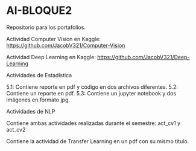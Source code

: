 # AI-BLOQUE2
Repositorio para los portafolios.


Actividad Computer Vision en Kaggle:
  https://github.com/JacobV321/Computer-Vision

Actividad Deep Learning en Kaggle:
  https://github.com/JacobV321/Deep-Learning


Actividades de Estadística

5.1: Contiene reporte en pdf y código en dos archivos diferentes.
5.2: Contiene un reporte en pdf.
5.3: Contiene un jupyter notebook y dos imágenes en formato jpg.

Actividades de NLP

Contiene ambas actividades realizadas durante el semestre: act_cv1 y act_cv2

Contiene la actividad de Transfer Learning en un pdf con su mismo título.
